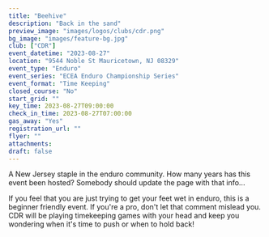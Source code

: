 ```yaml
---
title: "Beehive"
description: "Back in the sand"
preview_image: "images/logos/clubs/cdr.png"
bg_image: "images/feature-bg.jpg"
club: ["CDR"]
event_datetime: "2023-08-27"
location: "9544 Noble St Mauricetown, NJ 08329"
event_type: "Enduro"
event_series: "ECEA Enduro Championship Series"
event_format: "Time Keeping"
closed_course: "No"
start_grid: ""
key_time: 2023-08-27T09:00:00
check_in_time: 2023-08-27T07:00:00
gas_away: "Yes"
registration_url: ""
flyer: ""
attachments:
draft: false
---
```


A New Jersey staple in the enduro community. How many years has this event been hosted? Somebody should update the page with that info... 

If you feel that you are just trying to get your feet wet in enduro, this is a beginner friendly event. If you're a pro, don't let that comment mislead you. CDR will be playing timekeeping games with your head and keep you wondering when it's time to push or when to hold back!